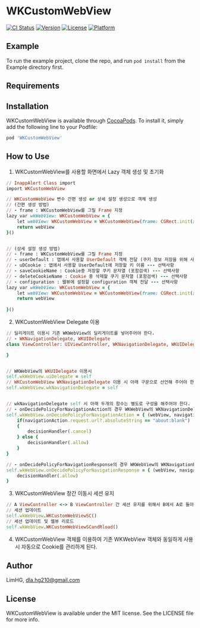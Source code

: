 # WKCustomWebView

[![CI Status](https://img.shields.io/travis/LimHG/WKCustomWebView.svg?style=flat)](https://travis-ci.org/LimHG/WKCustomWebView)
[![Version](https://img.shields.io/cocoapods/v/WKCustomWebView.svg?style=flat)](https://cocoapods.org/pods/WKCustomWebView)
[![License](https://img.shields.io/cocoapods/l/WKCustomWebView.svg?style=flat)](https://cocoapods.org/pods/WKCustomWebView)
[![Platform](https://img.shields.io/cocoapods/p/WKCustomWebView.svg?style=flat)](https://cocoapods.org/pods/WKCustomWebView)

## Example

To run the example project, clone the repo, and run `pod install` from the Example directory first.

## Requirements

## Installation

WKCustomWebView is available through [CocoaPods](https://cocoapods.org). To install
it, simply add the following line to your Podfile:

```ruby
pod 'WKCustomWebView'
```

## How to Use

1. WKCustomWebView를 사용할 화면에서 Lazy 객체 생성 및 초기화
```ruby
// InappAlert Class import
import WKCustomWebView

// WKCustomWebView 변수 간편 생성 or 상세 설정 생성으로 객체 생성
// (간편 생성 방법)
// - frame : WKCustomWebView를 그릴 Frame 지정
lazy var wkWebView: WKCustomWebView = {
    let webView: WKCustomWebView = WKCustomWebView(frame: CGRect.init(x: 0, y: 0, width: self.mainView.frame.size.width, height: self.mainView.frame.size.height))
    return webView
}()


// (상세 설정 생성 방법)
// - frame : WKCustomWebView를 그릴 Frame 지정
// - userDefault : 앱에서 사용할 UserDefault 객체 전달 (쿠키 정보 저장을 위해 사용)
// - uDCookie : 앱에서 사용할 UserDefault에 저장할 키 이름 --- 선택사항
// - saveCookieName : Cookie중 저장할 쿠키 문자열 (포함검색) --- 선택사항
// - deleteCookieName : Cookie 중 삭제할 쿠기 문자열 (포함검색) --- 선택사항
// - configuration : 웹뷰에 설정할 configuration 객체 전달 --- 선택사항
lazy var wkWebView: WKCustomWebView = {
    let webView: WKCustomWebView = WKCustomWebView(frame: CGRect.init(x: 0, y: 0, width: self.mainView.frame.size.width, height: self.mainView.frame.size.height), userDefault: <UserDefault 객체>, uDCookie: "쿠키 저장 키이름", saveCookieName: "저장할 쿠키 문자열", deleteCookieName: "삭제할 쿠키 문자열", configuration: <WKWebViewConfiguration 객체>)
    return webView
    
}()
```

2. WKCustomWebView Delegate 이용
```ruby
// 딜리게이트 이용시 기존 WKWebView의 딜리게이트를 넣어주어야 한다.
// - WKNavigationDelegate, WKUIDelegate
class ViewController: UIViewController, WKNavigationDelegate, WKUIDelegate {

}


// WKWebView의 WKUIDelegate 이용시
self.wkWebView.uiDelegate = self
// WKCustomWebView WKNavigationDelegate 이용 시 아래 구문으로 선언해 주어야 한다.
self.wkWebView.wkNavigationDelegate = self


// wkNavigationDelegate self 시 아래 두개의 함수는 별도로 구성을 해주어야 한다.
// - onDecidePolicyForNavigationAction의 경우 WKWebView의 WKNavigationDelegate의 decidePolicyForNavigationAction 함수와 매칭된다.
self.wkWebView.onDecidePolicyForNavigationAction = { (webView, navigationAction, decisionHandler) in
    if(navigationAction.request.url?.absoluteString == "about:blank")
    {
        decisionHandler(.cancel)
    } else {
        decisionHandler(.allow)
    }
}

// - onDecidePolicyForNavigationResponse의 경우 WKWebView의 WKNavigationDelegate의 decidePolicyForNavigationResponse 함수와 매칭된다.
self.wkWebView.onDecidePolicyForNavigationResponse = { (webView, navigationResponse, decisionHandler) in
    decisionHandler(.allow)
}
```

3. WKCustomWebView 창간 이동시 세션 유지
```ruby
// A ViewController <-> B ViewController 간 세션 유지를 위해서 B에서 A로 돌아갈때 창이 종료되는 시점에서 애라 함수 호출
// 세션 업데이트
self.wkWebView.WKCustomWebViewSC() 
// 세션 업데이트 및 웹뷰 리로드
self.wkWebView.WKCustomWebViewSCandRload()
```

4. WKCustomWebView 객체를 이용하여 기존 WKWebView 객체와 동일하게 사용시 자동으로 Cookie를 관리하게 된다.


## Author

LimHG, dla.hg210@gmail.com

## License

WKCustomWebView is available under the MIT license. See the LICENSE file for more info.
